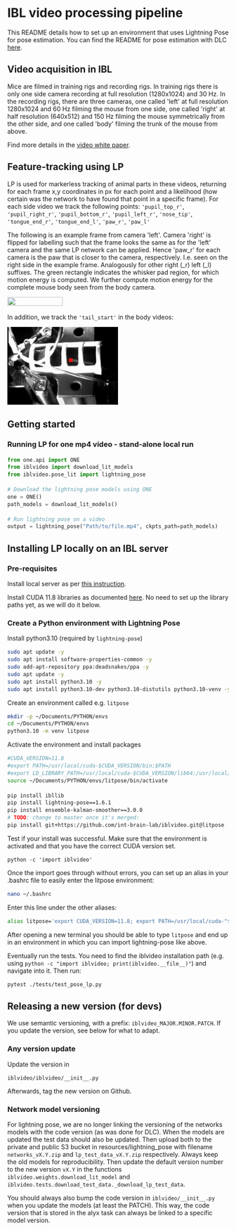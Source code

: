 # IBL video processing pipeline

This README details how to set up an environment that uses Lightning Pose for pose estimation.
You can find the README for pose estimation with DLC [here](README_DLC.md). 

## Video acquisition in IBL

Mice are filmed in training rigs and recording rigs. In training rigs there is only one side camera recording at full resolution (1280x1024) and 30 Hz. In the recording rigs, there are three cameras, one called 'left' at full resolution 1280x1024 and 60 Hz filming the mouse from one side, one called 'right' at half resolution (640x512) and 150 Hz filming the mouse symmetrically from the other side, and one called 'body' filming the trunk of the mouse from above.

Find more details in the [video white paper](https://figshare.com/articles/online_resource/Video_hardware_and_software_for_the_International_Brain_Laboratory/19694452).   

## Feature-tracking using LP

LP is used for markerless tracking of animal parts in these videos, returning for each frame x,y coordinates in px for each point and a likelihood (how certain was the network to have found that point in a specific frame). For each side video we track the following points: `'pupil_top_r'`, `'pupil_right_r'`, `'pupil_bottom_r'`, `'pupil_left_r'`, `'nose_tip'`, `'tongue_end_r'`, `'tongue_end_l'`, `'paw_r'`, `'paw_l'`

The following is an example frame from camera 'left'. Camera 'right' is flipped for labelling such that the frame looks the same as for the 'left' camera and the same LP network can be applied. Hence 'paw_r' for each camera is the paw that is closer to the camera, respectively. I.e. seen on the right side in the example frame. Analogously for other right (\_r) left (\_l) suffixes. The green rectangle indicates the whisker pad region, for which motion energy is computed. We further compute motion energy for the complete mouse body seen from the body camera.

<img src="https://github.com/int-brain-lab/iblvideo/blob/master/_static/side_view2.png" width="50%" height="50%">

In addition, we track the `'tail_start'` in the body videos:

<img src="https://github.com/int-brain-lab/iblvideo/blob/master/_static/body_view.png" width="50%" height="50%">

## Getting started

### Running LP for one mp4 video - stand-alone local run
```python
from one.api import ONE
from iblvideo import download_lit_models
from iblvideo.pose_lit import lightning_pose

# Download the lightning pose models using ONE
one = ONE()
path_models = download_lit_models()

# Run lightning pose on a video
output = lightning_pose("Path/to/file.mp4", ckpts_path=path_models)
```

## Installing LP locally on an IBL server

### Pre-requisites

Install local server as per [this instruction](https://docs.google.com/document/d/1NYVlVD8OkwRYUaPeHo3ZFPuwpv_E5zgUVjLsV0V5Ko4).

Install CUDA 11.8 libraries as documented [here](https://docs.google.com/document/d/1UyXUOx21mwrpBtCcS51avnikmyCPCzXEtTRaTetH-Mo/edit#heading=h.39mk45fhbn1l). No need to set up the library paths yet, as we will do it below.

### Create a Python environment with Lightning Pose

Install python3.10 (required by `lightning-pose`)
```bash
sudo apt update -y 
sudo apt install software-properties-common -y  
sudo add-apt-repository ppa:deadsnakes/ppa -y
sudo apt update -y
sudo apt install python3.10 -y
sudo apt install python3.10-dev python3.10-distutils python3.10-venv -y
```

Create an environment called e.g. `litpose`
```bash
mkdir -p ~/Documents/PYTHON/envs
cd ~/Documents/PYTHON/envs
python3.10 -m venv litpose
```

Activate the environment and install packages
```bash
#CUDA_VERSION=11.8
#export PATH=/usr/local/cuda-$CUDA_VERSION/bin:$PATH
#export LD_LIBRARY_PATH=/usr/local/cuda-$CUDA_VERSION/lib64:/usr/local/cuda-$CUDA_VERSION/extras/CUPTI/lib64:$LD_LIBRARY_PATH  
source ~/Documents/PYTHON/envs/litpose/bin/activate

pip install ibllib
pip install lightning-pose==1.6.1
pip install ensemble-kalman-smoother==3.0.0
# TODO: change to master once it's merged:
pip install git+https://github.com/int-brain-lab/iblvideo.git@litpose
```

Test if your install was successful. Make sure that the environment is activated and that you have the correct CUDA version set.
```
python -c 'import iblvideo'
```

Once the import goes through without errors, you can set up an alias in your .bashrc file to easily enter the litpose environment:
```bash
nano ~/.bashrc
```
Enter this line under the other aliases:
```bash
alias litpose='export CUDA_VERSION=11.8; export PATH=/usr/local/cuda-"$CUDA_VERSION"/bin:$PATH; export LD_LIBRARY_PATH=/usr/local/cuda-"$CUDA_VERSION"/lib64:/usr/local/cuda-"$CUDA_VERSION"/extras/CUPTI/lib64:$LD_LIBRARY_PATH; source ~/Documents/PYTHON/envs/litpose/bin/activate'
```
After opening a new terminal you should be able to type `litpose` and end up in an environment in which you can import lightning-pose like above.


Eventually run the tests. You need to find the iblvideo installation path (e.g. using `python -c "import iblvideo; print(iblvideo.__file__)"`) and navigate into it. Then run:
```bash
pytest ./tests/test_pose_lp.py
```


## Releasing a new version (for devs)

We use semantic versioning, with a prefix: `iblvideo_MAJOR.MINOR.PATCH`. If you update the version, see below for what to adapt.

### Any version update
Update the version in
```
iblvideo/iblvideo/__init__.py
```
Afterwards, tag the new version on Github.


### Network model versioning
For lightning pose, we are no longer linking the versioning of the networks models with the code version 
(as was done for DLC). When the models are updated the test data should also be updated. Then upload both to the private 
and public S3 bucket in resources/lightning_pose with filename `networks_vX.Y.zip` and `lp_test_data_vX.Y.zip` respectively. 
Always keep the old models for reproducibility. Then update the default version number to the new version `vX.Y` in the 
functions `iblvideo.weights.download_lit_model` and `iblvideo.tests.download_test_data._download_lp_test_data`.

You should always also bump the code version in `iblvideo/__init__.py` when you update the models (at least the PATCH). 
This way, the code version that is stored in the alyx task can always be linked to a specific model version.